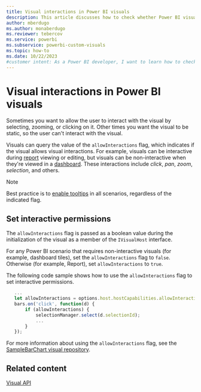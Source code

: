 ```yaml
---
title: Visual interactions in Power BI visuals
description: This article discusses how to check whether Power BI visuals allows users to interact with a visual.
author: mberdugo
ms.author: monaberdugo
ms.reviewer: tebercov 
ms.service: powerbi
ms.subservice: powerbi-custom-visuals
ms.topic: how-to
ms.date: 10/22/2023
#customer intent: As a Power BI developer, I want to learn how to check whether Power BI visuals should allow visual interactions so that I can create effective interactive visuals.
---
```


# Visual interactions in Power BI visuals

Sometimes you want to allow the user to interact with the visual by selecting, zooming, or clicking on it. Other times you want the visual to be static, so the user can't interact with the visual.

Visuals can query the value of the `allowInteractions` flag, which indicates if the visual allows visual interactions. For example, visuals can be interactive during [report](../../create-reports/desktop-report-view.md) viewing or editing, but visuals can be non-interactive when they're viewed in a [dashboard](../../create-reports/service-dashboards.md). These interactions include *click*, *pan*, *zoom*, *selection*, and others.

> [!NOTE]
> Best practice is to [enable tooltips](add-tooltips.md#manage-tooltips) in all scenarios, regardless of the indicated flag.

## Set interactive permissions

The `allowInteractions` flag is passed as a boolean value during the initialization of the visual as a member of the `IVisualHost` interface.

For any Power BI scenario that requires non-interactive visuals (for example, dashboard tiles), set the `allowInteractions` flag to `false`. Otherwise (for example, Report), set `allowInteractions` to `true`.

The following code sample shows how to use the `allowInteractions` flag to set interactive permissions.

```typescript
   ...
   let allowInteractions = options.host.hostCapabilities.allowInteractions;
   bars.on('click', function(d) {
       if (allowInteractions) {
           selectionManager.select(d.selectionId);
           ...
       }
   });
```

For more information about using the `allowInteractions` flag, see the [SampleBarChart visual repository](https://github.com/Microsoft/PowerBI-visuals-sampleBarChart/commit/59a47935d8f5272ce145fe804193599ddb7e2001).

## Related content

[Visual API](visual-api.md)
